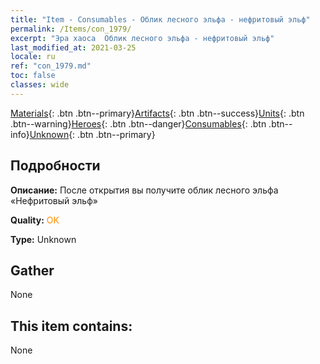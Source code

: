 ```yaml
---
title: "Item - Consumables - Облик лесного эльфа - нефритовый эльф"
permalink: /Items/con_1979/
excerpt: "Эра хаоса  Облик лесного эльфа - нефритовый эльф"
last_modified_at: 2021-03-25
locale: ru
ref: "con_1979.md"
toc: false
classes: wide
---
```

 [Materials](/ru/Items/){: .btn .btn--primary}[Artifacts](/ru/Items/Artifacts/){: .btn .btn--success}[Units](/ru/Items/Units/){: .btn .btn--warning}[Heroes](/ru/Items/Heroes/){: .btn .btn--danger}[Consumables](/ru/Items/Consumables/){: .btn .btn--info}[Unknown](/ru/Items/Unknown/){: .btn .btn--primary}

## Подробности
 **Описание:** После открытия вы получите облик лесного эльфа «Нефритовый эльф»

 **Quality:** <span style="color: #FF8C00">OK</span>

 **Type:** Unknown

## Gather

  None

## This item contains:

  None

